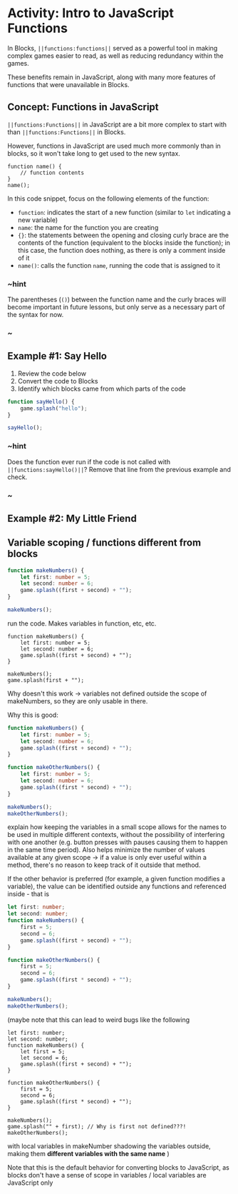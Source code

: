 # Activity: Intro to JavaScript Functions

In Blocks, ``||functions:functions||`` served as a powerful tool in making complex games easier to read, as well as reducing redundancy within the games.

These benefits remain in JavaScript, along with many more features of functions that were unavailable in Blocks.

## Concept: Functions in JavaScript

``||functions:Functions||`` in JavaScript are a bit more complex to start with than ``||functions:Functions||`` in Blocks.

However, functions in JavaScript are used much more commonly than in blocks, so it won't take long to get used to the new syntax.

```typescript-ignore
function name() {
    // function contents
}
name();
```

In this code snippet, focus on the following elements of the function:

* ``function``: indicates the start of a new function (similar to ``let`` indicating a new variable)
* ``name``: the name for the function you are creating
* ``{}``: the statements between the opening and closing curly brace are the contents of the function (equivalent to the blocks inside the function); in this case, the function does nothing, as there is only a comment inside of it
* ``name()``: calls the function ``name``, running the code that is assigned to it

### ~hint

The parentheses (``()``) between the function name and the curly braces will become important in future lessons, but only serve as a necessary part of the syntax for now.

### ~

## Example #1: Say Hello

1. Review the code below
2. Convert the code to Blocks
3. Identify which blocks came from which parts of the code

```typescript
function sayHello() {
    game.splash("hello");
}

sayHello();
```


### ~hint

Does the function ever run if the code is not called with ``||functions:sayHello()||``? Remove that line from the previous example and check.

### ~


## Example #2: My Little Friend

## Variable scoping / functions different from blocks

```typescript
function makeNumbers() {
    let first: number = 5;
    let second: number = 6;
    game.splash((first + second) + "");
}

makeNumbers();
```

run the code. Makes variables in function, etc, etc.

```typescript-ignore
function makeNumbers() {
    let first: number = 5;
    let second: number = 6;
    game.splash((first + second) + "");
}

makeNumbers();
game.splash(first + "");
```

Why doesn't this work -> variables not defined outside the scope of makeNumbers, so they are only usable in there.

Why this is good:

```typescript
function makeNumbers() {
    let first: number = 5;
    let second: number = 6;
    game.splash((first + second) + "");
}

function makeOtherNumbers() {
    let first: number = 5;
    let second: number = 6;
    game.splash((first * second) + "");
}

makeNumbers();
makeOtherNumbers();
```

explain how keeping the variables in a small scope allows for the names to be used in multiple different contexts, without the possibility of interfering with one another (e.g. button presses with pauses causing them to happen in the same time period). Also helps minimize the number of values available at any given scope -> if a value is only ever useful within a method, there's no reason to keep track of it outside that method.

If the other behavior is preferred (for example, a given function modifies a variable), the value can be identified outside any functions and referenced inside - that is

```typescript
let first: number;
let second: number;
function makeNumbers() {
    first = 5;
    second = 6;
    game.splash((first + second) + "");
}

function makeOtherNumbers() {
    first = 5;
    second = 6;
    game.splash((first * second) + "");
}

makeNumbers();
makeOtherNumbers();
```

(maybe note that this can lead to weird bugs like the following
```typescript-ignore
let first: number;
let second: number;
function makeNumbers() {
    let first = 5;
    let second = 6;
    game.splash((first + second) + "");
}

function makeOtherNumbers() {
    first = 5;
    second = 6;
    game.splash((first * second) + "");
}

makeNumbers();
game.splash("" + first); // Why is first not defined???!
makeOtherNumbers();
```
with local variables in makeNumber shadowing the variables outside, making them **different variables with the same name**
)

Note that this is the default behavior for converting blocks to JavaScript, as blocks don't have a sense of scope in variables / local variables are JavaScript only